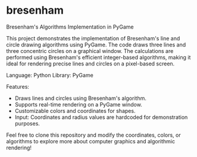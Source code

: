 # bresenham
Bresenham's Algorithms Implementation in PyGame

This project demonstrates the implementation of Bresenham's line and circle drawing algorithms using PyGame. The code draws three lines and three concentric circles on a graphical window. The calculations are performed using Bresenham's efficient integer-based algorithms, making it ideal for rendering precise lines and circles on a pixel-based screen.

Language: Python
Library: PyGame

Features:
- Draws lines and circles using Bresenham's algorithm.
- Supports real-time rendering on a PyGame window.
- Customizable colors and coordinates for shapes.
- Input: Coordinates and radius values are hardcoded for demonstration purposes.

Feel free to clone this repository and modify the coordinates, colors, or algorithms to explore more about computer graphics and algorithmic rendering!
